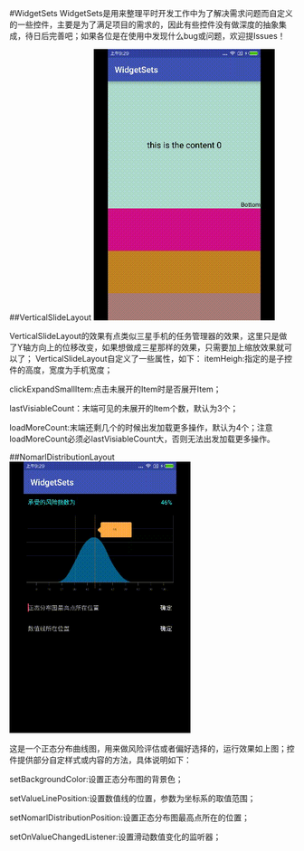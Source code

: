 #WidgetSets
WidgetSets是用来整理平时开发工作中为了解决需求问题而自定义的一些控件，主要是为了满足项目的需求的，因此有些控件没有做深度的抽象集成，待日后完善吧；如果各位是在使用中发现什么bug或问题，欢迎提Issues！

##VerticalSlideLayout
![VertivalSlideLayout效果图](https://github.com/Suaix/WidgetSets/blob/master/img/vertical_slide.gif)

VerticalSlideLayout的效果有点类似三星手机的任务管理器的效果，这里只是做了Y轴方向上的位移改变，如果想做成三星那样的效果，只需要加上缩放效果就可以了；
VerticalSlideLayout自定义了一些属性，如下：
itemHeigh:指定的是子控件的高度，宽度为手机宽度；

clickExpandSmallItem:点击未展开的Item时是否展开Item；

lastVisiableCount：末端可见的未展开的Item个数，默认为3个；

loadMoreCount:末端还剩几个的时候出发加载更多操作，默认为4个；注意loadMoreCount必须必lastVisiableCount大，否则无法出发加载更多操作。

##NomarlDistributionLayout
![NomarlDistributionLayout效果图](https://github.com/Suaix/WidgetSets/blob/master/img/nomarl_distribution.gif)

这是一个正态分布曲线图，用来做风险评估或者偏好选择的，运行效果如上图；控件提供部分自定样式或内容的方法，具体说明如下：

setBackgroundColor:设置正态分布图的背景色；

setValueLinePosition:设置数值线的位置，参数为坐标系的取值范围；

setNomarlDistributionPosition:设置正态分布图最高点所在的位置；

setOnValueChangedListener:设置滑动数值变化的监听器；
